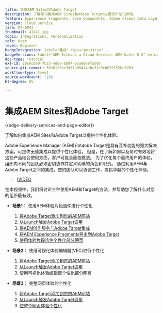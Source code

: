 ```yaml
---
title: 集成AEM Sites和Adobe Target
description: 了解如何集成AEM Sites和Adobe Target以提供个性化体验。
feature: Experience Fragments, Core Components, Adobe Client Data Layer
version: Cloud Service
jira: KT-6043
thumbnail: 41241.jpg
topic: Integrations, Personalization
role: User
level: Beginner
badgeIntegration: label="集成" type="positive"
badgeVersions: label="AEM Sitesas a Cloud Service、AEM Sites 6.5" before-title="false"
doc-type: Tutorial
exl-id: 2bc6cd90-7b23-4dde-bb07-bca0de9fa509
source-git-commit: 30d6120ec99f7a95414dbc31c0cb002152bd6763
workflow-type: tm+mt
source-wordcount: '256'
ht-degree: 0%

---
```


# 集成AEM Sites和Adobe Target

{{edge-delivery-services-and-page-editor}}

了解如何集成AEM Sites和Adobe Target以提供个性化体验。

Adobe Experience Manager (AEM)和Adobe Target是具有互补功能的强大解决方案，可提供无缝集成以提供个性化体验。 但是，在了解如何以及何时有效地将这些产品结合使用方面，客户可能会面临挑战。 为了优化每个最终用户的体验，组织内不同的团队必须密切协作并定义明确的角色和职责。 通过利用AEM与Adobe Target之间的集成，您的团队可以协调工作，提供卓越的个性化体验。

>[!VIDEO](https://video.tv.adobe.com/v/41241?quality=12&learn=on)

在本视频中，我们将讨论三种使用AEM和Target的方法，并帮助您了解什么对您的组织最有效。

* __场景1：__ 使用AEM体验片段选件进行个性化

   1. [将Adobe Target添加到您的AEM网站](./add-target-launch-extension.md)
   1. [从Launch触发Adobe Target调用](./load-and-fire-target.md)
   1. [将AEM创作服务与Adobe Target集成](./setup-aem-target-cloud-service.md)
   1. [将AEM Experience Fragments导出到Adobe Target](./export-experience-fragment-target.md)
   1. [使用体验片段选件个性化部分网页](./create-target-activity.md)

* __场景2：__ 使用可视化体验编辑器(VEC)进行个性化

   1. [将Adobe Target添加到您的AEM网站](./add-target-launch-extension.md)
   1. [从Launch触发Adobe Target调用](./load-and-fire-target.md)
   1. [使用可视化体验编辑器个性化部分网页](./personalization-using-vec.md)

* __场景3：__ 完整网页体验的个性化

   1. [将Adobe Target添加到您的AEM网站](./add-target-launch-extension.md)
   1. [从Launch触发Adobe Target调用](./load-and-fire-target.md)
   1. [使整个网页体验个性化](./personalization-web-page.md)
